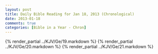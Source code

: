 ```yaml
---
layout: post
title: Daily Bible Reading for Jan 18, 2013 (Chronological)
date: 2013-01-18
comments: true
categories: [Bible in a Year - Chron]
---
```

{% render_partial ../KJV/Ge/19.markdown %}
{% render_partial ../KJV/Ge/20.markdown %}
{% render_partial ../KJV/Ge/21.markdown %}
